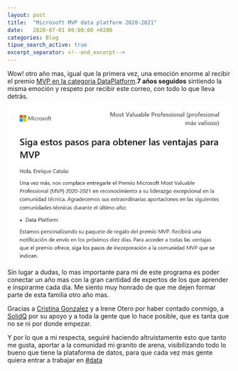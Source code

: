 ```yaml
---
layout: post
title:  "Microsoft MVP data platform 2020-2021"
date:   2020-07-01 00:00:00 +0200
categories: Blog
tipue_search_active: true
excerpt_separator: <!--end_excerpt-->
---
```


Wow! otro año mas, igual que la primera vez, una emoción enorme al recibir el premio [MVP en la categoria DataPlatform](https://mvp.microsoft.com/es-es/PublicProfile/5000312?fullName=Enrique%20Catala).**7 años seguidos** sintiendo la misma emoción y respeto por recibir este correo, con todo lo que lleva detrás.

![DataPlatform MVP](/img/posts/mvp2020/mvp-dataplatform.png)

<!--end_excerpt-->

Sin lugar a dudas, lo mas importante para mi de este programa es poder conectar un año mas con la gran cantidad de expertos de los que aprender e inspirarme cada dia. Me siento muy honrado de que me dejen formar parte de esta familia otro año mas.

Gracias a [Cristina Gonzalez](https://twitter.com/crisgherrero?s=20) y a Irene Otero por haber contado conmigo, a [SolidQ](https://www.solidq.com/) por su apoyo y a toda la gente que lo hace posible, que es tanta que no se ni por donde empezar. 

Y por lo que a mi respecta, seguiré haciendo altruistamente esto que tanto me gusta, aportar a la comunidad mi granito de arena, visibilizando todo lo bueno que tiene la plataforma de datos, para que cada vez mas gente quiera entrar a trabajar en [#data](https://es.wikipedia.org/wiki/Dato)